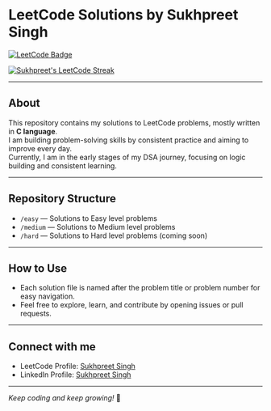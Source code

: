 # LeetCode Solutions by Sukhpreet Singh

[![LeetCode Badge](https://img.shields.io/badge/LeetCode-FFA116?style=flat&logo=leetcode&logoColor=white)](https://leetcode.com/u/Sukhpreet-Singh2428/)

[![Sukhpreet's LeetCode Streak](https://leetcode.com/medal/?showImg=0&id=7083119&isLevel=false)](https://leetcode.com/u/Sukhpreet-Singh2428/)

---

## About

This repository contains my solutions to LeetCode problems, mostly written in **C language**.  
I am building problem-solving skills by consistent practice and aiming to improve every day.  
Currently, I am in the early stages of my DSA journey, focusing on logic building and consistent learning.

---

## Repository Structure

- `/easy` — Solutions to Easy level problems  
- `/medium` — Solutions to Medium level problems  
- `/hard` — Solutions to Hard level problems (coming soon)

---

## How to Use

- Each solution file is named after the problem title or problem number for easy navigation.  
- Feel free to explore, learn, and contribute by opening issues or pull requests.

---

## Connect with me

- LeetCode Profile: [Sukhpreet Singh](https://leetcode.com/u/Sukhpreet-Singh2428/)  
- LinkedIn Profile: [Sukhpreet Singh](www.linkedin.com/in/sukhpreet-singh-301573321)   

---

*Keep coding and keep growing!* 🚀
